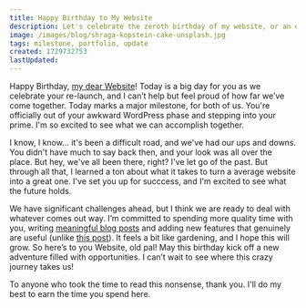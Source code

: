 ```yaml
---
title: Happy Birthday to My Website
description: Let's celebrate the zeroth birthday of my website, or an excuse to test the blogging functionality of my statically-generated, Next.JS web application
image: /images/blog/shraga-kopstein-cake-unsplash.jpg
tags: milestone, portfolio, update
created: 1729732753
lastUpdated:
---
```


Happy Birthday, [my dear Website](https://magill.dev/)! Today is a big day for you as we celebrate your re-launch, and I can’t help but feel proud of how far we’ve come together. Today marks a major milestone, for both of us. You're officially out of your awkward WordPress phase and stepping into your prime. I'm so excited to see what we can accomplish together.

I know, I know... it's been a difficult road, and we've had our ups and downs. You didn't have much to say back then, and your look was all over the place. But hey, we've all been there, right? I've let go of the past. But through all that, I learned a ton about what it takes to turn a average website into a great one. I've set you up for succcess, and I'm excited to see what the future holds.

We have significant challenges ahead, but I think we are ready to deal with whatever comes out way. I’m committed to spending more quality time with you, writing [meaningful blog posts](https://magill.dev/blog) and adding new features that genuinely are useful (unlike [this post](https://magill.dev/post/happy-birthday-to-my-website)). It feels a bit like gardening, and I hope this will grow. So here’s to you Website, old pal! May this birthday kick off a new adventure filled with opportunities. I can’t wait to see where this crazy journey takes us!

To anyone who took the time to read this nonsense, thank you. I'll do my best to earn the time you spend here.
